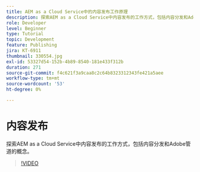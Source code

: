 ```yaml
---
title: AEM as a Cloud Service中的内容发布工作原理
description: 探索AEM as a Cloud Service中内容发布的工作方式，包括内容分发和Adobe管道的概念。
role: Developer
level: Beginner
type: Tutorial
topic: Development
feature: Publishing
jira: KT-6911
thumbnail: 330554.jpg
exl-id: 53327d54-152b-4b89-8540-181e433f312b
duration: 271
source-git-commit: f4c621f3a9caa8c2c64b8323312343fe421a5aee
workflow-type: tm+mt
source-wordcount: '53'
ht-degree: 0%

---
```


# 内容发布

探索AEM as a Cloud Service中内容发布的工作方式，包括内容分发和Adobe管道的概念。

>[!VIDEO](https://video.tv.adobe.com/v/330554?quality=12&learn=on)
